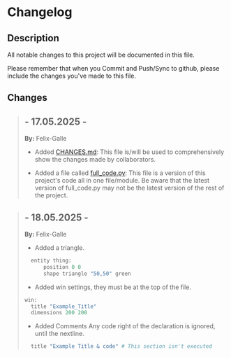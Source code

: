 # Changelog

## Description

All notable changes to this project will be documented in this file.

Please remember that when you Commit and Push/Sync to github, please include the changes you've made to this file.

## Changes

> ## - 17.05.2025 -
>
> __By:__ Felix-Galle
>
> - Added [CHANGES.md](https://github.com/Felix-Galle/V-Engine/CHANGES.md):
> This file is/will be used to comprehensively show the changes made by collaborators.
>
> - Added a file called [full_code.py](https://github.com/Felix-Galle/V-Engine/full_code.py):
> This file is a version of this project's code all in one file/module.
> Be aware that the latest version of full_code.py may not be the latest version of the rest of the project.
>

> ## - 18.05.2025 -
>
> __By:__ Felix-Galle
>
> - Added a triangle.
>
>~~~python
>   entity thing:
>       position 0 0
>       shape triangle "50,50" green
>~~~
>
> - Added win settings, they must be at the top of the file.
>
>~~~python
>win:
>   title "Example_Title"
>   dimensions 200 200
>~~~
>
> - Added Comments
> Any code right of the declaration is ignored, until the nextline.
>
>~~~python
>   title "Example Title & code" # This section isn't executed
>~~~
